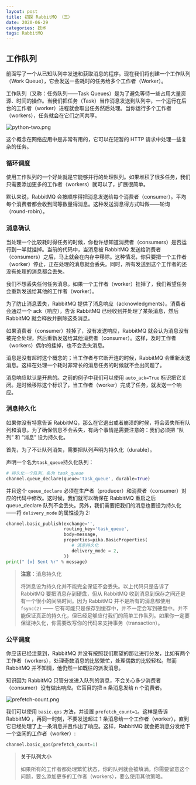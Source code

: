 ```yaml
---
layout: post
title: 初探 RabbitMQ （三）
date: 2020-06-29
categories: 技术
tags: RabbitMQ
---
```


## 工作队列

前面写了一个从已知队列中发送和获取消息的程序。现在我们将创建一个工作队列（Work Queue），它会发送一些耗时的任务给多个工作者（Worker）。

工作队列（又称：任务队列——Task Queues）是为了避免等待一些占用大量资源、时间的操作。当我们把任务（Task）当作消息发送到队列中，一个运行在后台的工作者（worker）进程就会取出任务然后处理。当你运行多个工作者（workers），任务就会在它们之间共享。

![python-two.png](https://i.loli.net/2020/06/29/AjPTqYBMZiaFhNu.png)

这个概念在网络应用中是非常有用的，它可以在短暂的 HTTP 请求中处理一些复杂的任务。

### 循环调度

使用工作队列的一个好处就是它能够并行的处理队列。如果堆积了很多任务，我们只需要添加更多的工作者（workers）就可以了，扩展很简单。

默认来说，RabbitMQ 会按顺序得把消息发送给每个消费者（consumer）。平均每个消费者都会收到同等数量得消息。这种发送消息得方式叫做——轮询（round-robin）。

### 消息确认

当处理一个比较耗时得任务的时候，你也许想知道消费者（consumers）是否运行到一半就挂掉。当前的代码中，当消息被 RabbitMQ 发送给消费者（consumers）之后，马上就会在内存中移除。这种情况，你只要把一个工作者（worker）停止，正在处理的消息就会丢失。同时，所有发送到这个工作者的还没有处理的消息都会丢失。

我们不想丢失任何任务消息。如果一个工作者（worker）挂掉了，我们希望任务会重新发送给其他的工作者（worker）。

为了防止消息丢失，RabbitMQ 提供了消息响应（acknowledgments）。消费者会通过一个 ack（响应），告诉 RabbitMQ 已经收到并处理了某条消息，然后 RabbitMQ 就会释放并删除这条消息。

如果消费者（consumer）挂掉了，没有发送响应，RabbitMQ 就会认为消息没有被完全处理，然后重新发送给其他消费者（consumer）。这样，及时工作者（workers）偶尔的挂掉，也不会丢失消息。

消息是没有超时这个概念的；当工作者与它断开连的时候，RabbitMQ 会重新发送消息。这样在处理一个耗时非常长的消息任务的时候就不会出问题了。

消息响应默认是开启的。之前的例子中我们可以使用 `auto_ack=True` 标识把它关闭。是时候移除这个标识了，当工作者（worker）完成了任务，就发送一个响应。

### 消息持久化

如果你没有特意告诉 RabbitMQ，那么在它退出或者崩溃的时候，将会丢失所有队列和消息。为了确保信息不会丢失，有两个事情是需要注意的：我们必须把 “队列” 和 “消息” 设为持久化。

首先，为了不让队列消失，需要把队列声明为持久化（durable）。

声明一个名为`task_queue`持久化队列：

~~~python
# 持久化一个队列，名为 task_queue
channel.queue_declare(queue='task_queue', durable=True)

~~~

并且这个 `queue_declare` 必须在生产者（producer）和消费者（consumer）对应的代码中修改。这时候，我们就可以确保在 RabbitMQ 重启之后 queue_declare 队列不会丢失。另外，我们需要把我们的消息也要设为持久化——将 `delivery_mode` 的属性设为 2:

~~~Python
channel.basic_publish(exchange='',
                      routing_key='task_queue',
                      body=message,
                      properties=pika.BasicProperties(
                         # 消息持久化
                         delivery_mode = 2, 
                      ))
print(" [x] Sent %r" % message)
~~~

> **注意**：消息持久化
>
> 将消息设为持久化并不能完全保证不会丢失。以上代码只是告诉了 RabbitMQ 要把消息存到硬盘，但从 RabbitMQ 收到消息到保存之间还是有一个很小的间隔时间。因为 RabbitMQ 并不是所有的消息都使用 `fsync(2)` —— 它有可能只是保存到缓存中，并不一定会写到硬盘中。并不能保证真正的持久化，但已经足够应付我们的简单工作队列。如果你一定要保证持久化，你需要改写你的代码来支持事务（transaction）。

### 公平调度

你应该已经注意到，RabbitMQ 并没有按照我们期望的那让进行分发，比如有两个工作者（workers），处理奇数消息的比较繁忙，处理偶数的比较轻松。然而 RabbitMQ 并不知情，他仍然一如既往的派发消息。

知识因为 RabbitMQ 只管分发进入队列的消息，不会关心多少消费者（consumer）没有做出响应。它盲目的把 n 条消息发给 n 个消费者。

![prefetch-count.png](https://i.loli.net/2020/06/29/cKS9i6VUltuAFvQ.png)

我们可以使用 `basic.qos` 方法，并设置 `prefetch_count=1`。这样是告诉 RabbitMQ ，再同一时刻，不要发送超过 1 条消息给一个工作者（worker），直到它已经处理了上一条消息并且作出了响应。这样，RabbitMQ 就会把消息分发给下一个空闲的工作者（worker）:

~~~Python
channel.basic_qos(prefetch_count=1)
~~~

> **关于队列大小**
>
> 如果所有的工作者都处理繁忙状态，你的队列就会被填满。你需要留意这个问题，要么添加更多的工作者（workers），要么使用其他策略。